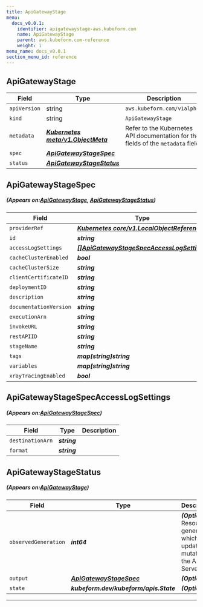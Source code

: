 ```yaml
---
title: ApiGatewayStage
menu:
  docs_v0.0.1:
    identifier: apigatewaystage-aws.kubeform.com
    name: ApiGatewayStage
    parent: aws.kubeform.com-reference
    weight: 1
menu_name: docs_v0.0.1
section_menu_id: reference
---
```


## ApiGatewayStage
| Field | Type | Description |
| ------ | ----- | ----------- |
| `apiVersion` | string | `aws.kubeform.com/v1alpha1` |
|    `kind` | string | `ApiGatewayStage` |
| `metadata` | ***[Kubernetes meta/v1.ObjectMeta](https://kubernetes.io/docs/reference/generated/kubernetes-api/v1.13/#objectmeta-v1-meta)***|Refer to the Kubernetes API documentation for the fields of the `metadata` field.|
| `spec` | ***[ApiGatewayStageSpec](#ApiGatewayStageSpec)***||
| `status` | ***[ApiGatewayStageStatus](#ApiGatewayStageStatus)***||
## ApiGatewayStageSpec
##### (Appears on:[ApiGatewayStage](#ApiGatewayStage), [ApiGatewayStageStatus](#ApiGatewayStageStatus))
| Field | Type | Description |
| ------ | ----- | ----------- |
| `providerRef` | ***[Kubernetes core/v1.LocalObjectReference](https://kubernetes.io/docs/reference/generated/kubernetes-api/v1.13/#localobjectreference-v1-core)***||
| `id` | ***string***||
| `accessLogSettings` | ***[[]ApiGatewayStageSpecAccessLogSettings](#ApiGatewayStageSpecAccessLogSettings)***| ***(Optional)*** |
| `cacheClusterEnabled` | ***bool***| ***(Optional)*** |
| `cacheClusterSize` | ***string***| ***(Optional)*** |
| `clientCertificateID` | ***string***| ***(Optional)*** |
| `deploymentID` | ***string***||
| `description` | ***string***| ***(Optional)*** |
| `documentationVersion` | ***string***| ***(Optional)*** |
| `executionArn` | ***string***| ***(Optional)*** |
| `invokeURL` | ***string***| ***(Optional)*** |
| `restAPIID` | ***string***||
| `stageName` | ***string***||
| `tags` | ***map[string]string***| ***(Optional)*** |
| `variables` | ***map[string]string***| ***(Optional)*** |
| `xrayTracingEnabled` | ***bool***| ***(Optional)*** |
## ApiGatewayStageSpecAccessLogSettings
##### (Appears on:[ApiGatewayStageSpec](#ApiGatewayStageSpec))
| Field | Type | Description |
| ------ | ----- | ----------- |
| `destinationArn` | ***string***||
| `format` | ***string***||
## ApiGatewayStageStatus
##### (Appears on:[ApiGatewayStage](#ApiGatewayStage))
| Field | Type | Description |
| ------ | ----- | ----------- |
| `observedGeneration` | ***int64***| ***(Optional)*** Resource generation, which is updated on mutation by the API Server.|
| `output` | ***[ApiGatewayStageSpec](#ApiGatewayStageSpec)***| ***(Optional)*** |
| `state` | ***kubeform.dev/kubeform/apis.State***| ***(Optional)*** |
---

